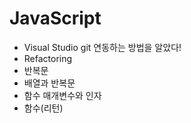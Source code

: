 # JavaScript
* Visual Studio git 연동하는 방법을 알았다!
* Refactoring
* 반복문 
* 배열과 반복문
* 함수 매개변수와 인자
* 함수(리턴)

